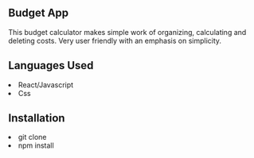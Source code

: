 ## Budget App
This budget calculator makes simple work of organizing, calculating and deleting costs. Very user friendly with an emphasis on simplicity. 

## Languages Used 
<li> React/Javascript</li>
<li> Css</li>


## Installation
<li> git clone</li>
<li> npm install </li>